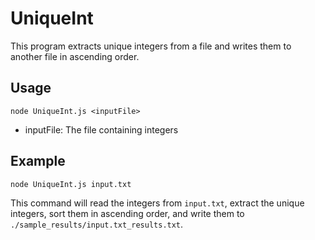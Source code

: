 # UniqueInt

This program extracts unique integers from a file and writes them to another file in ascending order.

## Usage

```node UniqueInt.js <inputFile>```

- inputFile: The file containing integers

## Example

```node UniqueInt.js input.txt```

This command will read the integers from `input.txt`, extract the unique integers, sort them in ascending order, and write them to `./sample_results/input.txt_results.txt`.
